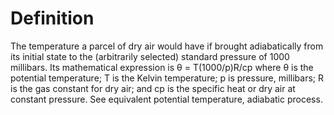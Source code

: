 # Definition

The temperature a parcel of dry air would have if brought adiabatically
from its initial state to the (arbitrarily selected) standard pressure
of 1000 millibars. Its mathematical expression is θ = T(1000/p)R/cp
where θ is the potential temperature; T is the Kelvin temperature; p is
pressure, millibars; R is the gas constant for dry air; and cp is the
specific heat or dry air at constant pressure. See equivalent potential
temperature, adiabatic process.
